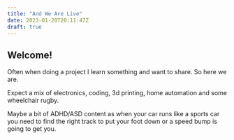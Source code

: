 ```yaml
---
title: "And We Are Live"
date: 2023-01-20T20:11:47Z
draft: true
---
```

## Welcome!

Often when doing a project I learn something and want to share. So here we are.

Expect a mix of electronics, coding, 3d printing, home automation and some wheelchair rugby.

Maybe a bit of ADHD/ASD content as when your car runs like a sports car you need to find the right track to put your foot down or a speed bump is going to get you.